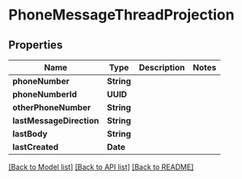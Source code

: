 # PhoneMessageThreadProjection

## Properties
Name | Type | Description | Notes
------------ | ------------- | ------------- | -------------
**phoneNumber** | **String** |  | 
**phoneNumberId** | **UUID** |  | 
**otherPhoneNumber** | **String** |  | 
**lastMessageDirection** | **String** |  | 
**lastBody** | **String** |  | 
**lastCreated** | **Date** |  | 

[[Back to Model list]](../README#documentation-for-models) [[Back to API list]](../README#documentation-for-api-endpoints) [[Back to README]](../README)


